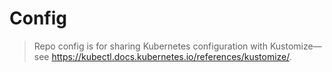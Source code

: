 # Config

> Repo config is for sharing Kubernetes configuration with Kustomize—see https://kubectl.docs.kubernetes.io/references/kustomize/.
